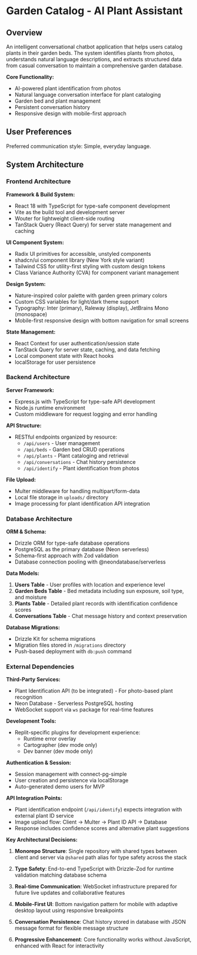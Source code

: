 # Garden Catalog - AI Plant Assistant

## Overview

An intelligent conversational chatbot application that helps users catalog plants in their garden beds. The system identifies plants from photos, understands natural language descriptions, and extracts structured data from casual conversation to maintain a comprehensive garden database.

**Core Functionality:**
- AI-powered plant identification from photos
- Natural language conversation interface for plant cataloging
- Garden bed and plant management
- Persistent conversation history
- Responsive design with mobile-first approach

## User Preferences

Preferred communication style: Simple, everyday language.

## System Architecture

### Frontend Architecture

**Framework & Build System:**
- React 18 with TypeScript for type-safe component development
- Vite as the build tool and development server
- Wouter for lightweight client-side routing
- TanStack Query (React Query) for server state management and caching

**UI Component System:**
- Radix UI primitives for accessible, unstyled components
- shadcn/ui component library (New York style variant)
- Tailwind CSS for utility-first styling with custom design tokens
- Class Variance Authority (CVA) for component variant management

**Design System:**
- Nature-inspired color palette with garden green primary colors
- Custom CSS variables for light/dark theme support
- Typography: Inter (primary), Raleway (display), JetBrains Mono (monospace)
- Mobile-first responsive design with bottom navigation for small screens

**State Management:**
- React Context for user authentication/session state
- TanStack Query for server state, caching, and data fetching
- Local component state with React hooks
- localStorage for user persistence

### Backend Architecture

**Server Framework:**
- Express.js with TypeScript for type-safe API development
- Node.js runtime environment
- Custom middleware for request logging and error handling

**API Structure:**
- RESTful endpoints organized by resource:
  - `/api/users` - User management
  - `/api/beds` - Garden bed CRUD operations
  - `/api/plants` - Plant cataloging and retrieval
  - `/api/conversations` - Chat history persistence
  - `/api/identify` - Plant identification from photos

**File Upload:**
- Multer middleware for handling multipart/form-data
- Local file storage in `uploads/` directory
- Image processing for plant identification API integration

### Database Architecture

**ORM & Schema:**
- Drizzle ORM for type-safe database operations
- PostgreSQL as the primary database (Neon serverless)
- Schema-first approach with Zod validation
- Database connection pooling with @neondatabase/serverless

**Data Models:**
1. **Users Table** - User profiles with location and experience level
2. **Garden Beds Table** - Bed metadata including sun exposure, soil type, and moisture
3. **Plants Table** - Detailed plant records with identification confidence scores
4. **Conversations Table** - Chat message history and context preservation

**Database Migrations:**
- Drizzle Kit for schema migrations
- Migration files stored in `/migrations` directory
- Push-based deployment with `db:push` command

### External Dependencies

**Third-Party Services:**
- Plant Identification API (to be integrated) - For photo-based plant recognition
- Neon Database - Serverless PostgreSQL hosting
- WebSocket support via `ws` package for real-time features

**Development Tools:**
- Replit-specific plugins for development experience:
  - Runtime error overlay
  - Cartographer (dev mode only)
  - Dev banner (dev mode only)

**Authentication & Session:**
- Session management with connect-pg-simple
- User creation and persistence via localStorage
- Auto-generated demo users for MVP

**API Integration Points:**
- Plant identification endpoint (`/api/identify`) expects integration with external plant ID service
- Image upload flow: Client → Multer → Plant ID API → Database
- Response includes confidence scores and alternative plant suggestions

**Key Architectural Decisions:**

1. **Monorepo Structure**: Single repository with shared types between client and server via `@shared` path alias for type safety across the stack

2. **Type Safety**: End-to-end TypeScript with Drizzle-Zod for runtime validation matching database schema

3. **Real-time Communication**: WebSocket infrastructure prepared for future live updates and collaborative features

4. **Mobile-First UI**: Bottom navigation pattern for mobile with adaptive desktop layout using responsive breakpoints

5. **Conversation Persistence**: Chat history stored in database with JSON message format for flexible message structure

6. **Progressive Enhancement**: Core functionality works without JavaScript, enhanced with React for interactivity